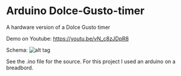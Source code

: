 # Arduino Dolce-Gusto-timer
A hardware version of a Dolce Gusto timer

Demo on Youtube:
https://youtu.be/vN_c8zJDpR8

Schema:
![alt tag](https://raw.githubusercontent.com/leonvandenbeukel/Dolce-Gusto-timer/master/Dolce-Gusto-Timer.png)

See the .ino file for the source.
For this project I used an arduino on a breadbord.
